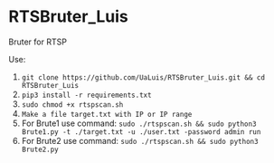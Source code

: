 # RTSBruter_Luis
Bruter for RTSP

Use:

1. ```git clone https://github.com/UaLuis/RTSBruter_Luis.git && cd RTSBruter_Luis```
2. ```pip3 install -r requirements.txt```
3. ```sudo chmod +x rtspscan.sh```
4. ```Make a file target.txt with IP or IP range```
5. For Brute1 use command: ```sudo ./rtspscan.sh && sudo python3 Brute1.py -t ./target.txt -u ./user.txt -password admin run```
6. For Brute2 use command: ```sudo ./rtspscan.sh && sudo python3 Brute2.py```
